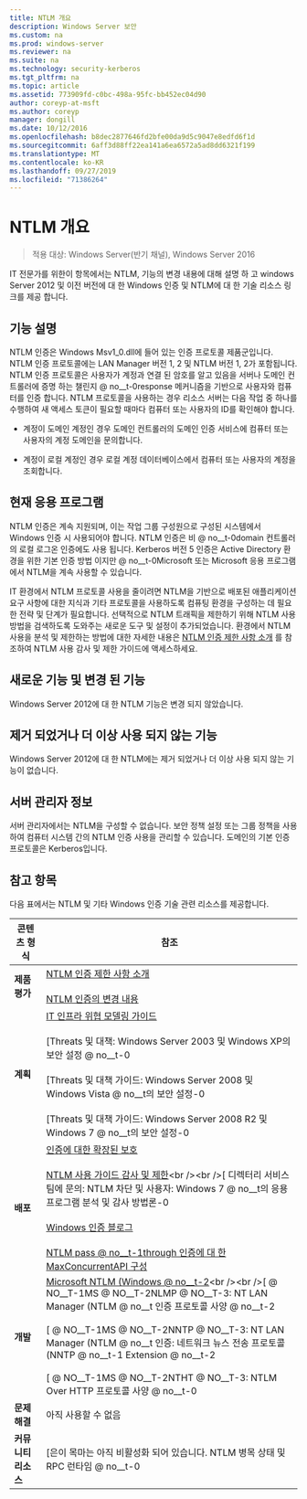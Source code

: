 ```yaml
---
title: NTLM 개요
description: Windows Server 보안
ms.custom: na
ms.prod: windows-server
ms.reviewer: na
ms.suite: na
ms.technology: security-kerberos
ms.tgt_pltfrm: na
ms.topic: article
ms.assetid: 773909fd-c0bc-498a-95fc-bb452ec04d90
author: coreyp-at-msft
ms.author: coreyp
manager: dongill
ms.date: 10/12/2016
ms.openlocfilehash: b8dec2877646fd2bfe00da9d5c9047e8edfd6f1d
ms.sourcegitcommit: 6aff3d88ff22ea141a6ea6572a5ad8dd6321f199
ms.translationtype: MT
ms.contentlocale: ko-KR
ms.lasthandoff: 09/27/2019
ms.locfileid: "71386264"
---
```

# <a name="ntlm-overview"></a>NTLM 개요

>적용 대상: Windows Server(반기 채널), Windows Server 2016

IT 전문가를 위한이 항목에서는 NTLM, 기능의 변경 내용에 대해 설명 하 고 windows Server 2012 및 이전 버전에 대 한 Windows 인증 및 NTLM에 대 한 기술 리소스 링크를 제공 합니다.

## <a name="BKMK_OVER"></a>기능 설명
NTLM 인증은 Windows Msv1\_0.dll에 들어 있는 인증 프로토콜 제품군입니다. NTLM 인증 프로토콜에는 LAN Manager 버전 1, 2 및 NTLM 버전 1, 2가 포함됩니다. NTLM 인증 프로토콜은 사용자가 계정과 연결 된 암호를 알고 있음을 서버나 도메인 컨트롤러에 증명 하는 챌린지 @ no__t-0response 메커니즘을 기반으로 사용자와 컴퓨터를 인증 합니다. NTLM 프로토콜을 사용하는 경우 리소스 서버는 다음 작업 중 하나를 수행하여 새 액세스 토큰이 필요할 때마다 컴퓨터 또는 사용자의 ID를 확인해야 합니다.

-   계정이 도메인 계정인 경우 도메인 컨트롤러의 도메인 인증 서비스에 컴퓨터 또는 사용자의 계정 도메인을 문의합니다.

-   계정이 로컬 계정인 경우 로컬 계정 데이터베이스에서 컴퓨터 또는 사용자의 계정을 조회합니다.

## <a name="BKMK_APP"></a>현재 응용 프로그램
NTLM 인증은 계속 지원되며, 이는 작업 그룹 구성원으로 구성된 시스템에서 Windows 인증 시 사용되어야 합니다. NTLM 인증은 비 @ no__t-0domain 컨트롤러의 로컬 로그온 인증에도 사용 됩니다. Kerberos 버전 5 인증은 Active Directory 환경을 위한 기본 인증 방법 이지만 @ no__t-0Microsoft 또는 Microsoft 응용 프로그램에서 NTLM을 계속 사용할 수 있습니다.

IT 환경에서 NTLM 프로토콜 사용을 줄이려면 NTLM을 기반으로 배포된 애플리케이션 요구 사항에 대한 지식과 기타 프로토콜을 사용하도록 컴퓨팅 환경을 구성하는 데 필요한 전략 및 단계가 필요합니다. 선택적으로 NTLM 트래픽을 제한하기 위해 NTLM 사용 방법을 검색하도록 도와주는 새로운 도구 및 설정이 추가되었습니다. 환경에서 NTLM 사용을 분석 및 제한하는 방법에 대한 자세한 내용은 [NTLM 인증 제한 사항 소개](https://technet.microsoft.com/library/dd560653(v=ws.10).aspx) 를 참조하여 NTLM 사용 감사 및 제한 가이드에 액세스하세요.

## <a name="BKMK_NEW"></a>새로운 기능 및 변경 된 기능
Windows Server 2012에 대 한 NTLM 기능은 변경 되지 않았습니다.

## <a name="BKMK_DEP"></a>제거 되었거나 더 이상 사용 되지 않는 기능
Windows Server 2012에 대 한 NTLM에는 제거 되었거나 더 이상 사용 되지 않는 기능이 없습니다.

## <a name="BKMK_INSTALL"></a>서버 관리자 정보
서버 관리자에서는 NTLM을 구성할 수 없습니다. 보안 정책 설정 또는 그룹 정책을 사용하여 컴퓨터 시스템 간의 NTLM 인증 사용을 관리할 수 있습니다. 도메인의 기본 인증 프로토콜은 Kerberos입니다.

## <a name="BKMK_LINKS"></a>참고 항목
다음 표에서는 NTLM 및 기타 Windows 인증 기술 관련 리소스를 제공합니다.

|콘텐츠 형식|참조|
|--------|-------|
|**제품 평가**|[NTLM 인증 제한 사항 소개](https://technet.microsoft.com/library/dd560653.aspx)<br /><br />[NTLM 인증의 변경 내용](https://technet.microsoft.com/library/dd566199.aspx)|
|**계획**|[IT 인프라 위협 모델링 가이드](https://technet.microsoft.com/library/dd941826.aspx)<br /><br />[Threats 및 대책: Windows Server 2003 및 Windows XP의 보안 설정 @ no__t-0<br /><br />[Threats 및 대책 가이드: Windows Server 2008 및 Windows Vista @ no__t의 보안 설정-0<br /><br />[Threats 및 대책 가이드: Windows Server 2008 R2 및 Windows 7 @ no__t의 보안 설정-0|
|**배포**|[인증에 대한 확장된 보호](https://support.microsoft.com/kb/968389)<br /><br />[NTLM 사용 가이드 감사 및 제한](https://technet.microsoft.com/library/jj865674(v=ws.10).aspx)<br /><br />[ 디렉터리 서비스 팀에 문의: NTLM 차단 및 사용자: Windows 7 @ no__t의 응용 프로그램 분석 및 감사 방법론-0<br /><br />[Windows 인증 블로그](https://blogs.technet.com/authentication/)<br /><br />[NTLM pass @ no__t-1through 인증에 대 한 MaxConcurrentAPI 구성](https://social.technet.microsoft.com/wiki/contents/articles/9759.configuring-maxconcurrentapi-for-ntlm-pass-through-authentication.aspx)|
|**개발**|[Microsoft NTLM \(Windows @ no__t-2](https://msdn.microsoft.com/library/aa378749(VS.85).aspx)<br /><br />[ @ NO__T-1MS @ NO__T-2NLMP @ NO__T-3: NT LAN Manager \(NTLM @ no__t 인증 프로토콜 사양 @ no__t-2<br /><br />[ @ NO__T-1MS @ NO__T-2NNTP @ NO__T-3: NT LAN Manager \(NTLM @ no__t 인증: 네트워크 뉴스 전송 프로토콜 \(NNTP @ no__t-1 Extension @ no__t-2<br /><br />[ @ NO__T-1MS @ NO__T-2NTHT @ NO__T-3: NTLM Over HTTP 프로토콜 사양 @ no__t-0|
|**문제 해결**|아직 사용할 수 없음|
|**커뮤니티 리소스**|[은이 목마는 아직 비활성화 되어 있습니다. NTLM 병목 상태 및 RPC 런타임 @ no__t-0|



